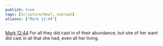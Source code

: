 ```yaml
---
publish: true
tags: [Scripture/NewT, noGraph]
aliases: ["Mark 12:44"]
---
```

[Mark 12:44](https://churchofjesuschrist.org/study/scriptures/nt/mark/12?lang=eng&id=p44#p44) For all they did cast in of their abundance; but she of her want did cast in all that she had, even all her living.




